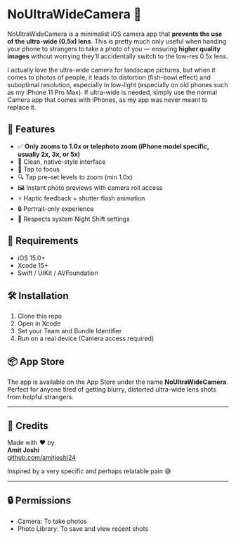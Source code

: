 # NoUltraWideCamera 📸

NoUltraWideCamera is a minimalist iOS camera app that **prevents the use of the ultra-wide (0.5x) lens**. This is pretty much only useful when handing your phone to strangers to take a photo of you — ensuring **higher quality images** without worrying they'll accidentally switch to the low-res 0.5x lens. 

I actually love the ultra-wide camera for landscape pictures, but when it comes to photos of people, it leads to distortion (fish-bowl effect) and suboptimal resolution, especially in low-light (especially on old phones such as my iPhone 11 Pro Max). If ultra-wide is needed, simply use the normal Camera app that comes with iPhones, as my app was never meant to replace it.

## 🚀 Features

- ✅ **Only zooms to 1.0x or telephoto zoom (iPhone model specific, usually 2x, 3x, or 5x)**
- 📸 Clean, native-style interface
- 🤳 Tap to focus
- 🔍 Tap pre-set levels to zoom (min 1.0x)
- 🖼 Instant photo previews with camera roll access
- ⚡️ Haptic feedback + shutter flash animation
- 🔒 Portrait-only experience
- 🌙 Respects system Night Shift settings

## 🔧 Requirements

- iOS 15.0+
- Xcode 15+
- Swift / UIKit / AVFoundation

## 🛠 Installation

1. Clone this repo
2. Open in Xcode
3. Set your Team and Bundle Identifier
4. Run on a real device (Camera access required)

## 📦 App Store

The app is available on the App Store under the name **NoUltraWideCamera**.  
Perfect for anyone tired of getting blurry, distorted ultra-wide lens shots from helpful strangers.

---

## 🙌 Credits

Made with ❤️ by  
**Amit Joshi**  
[github.com/amitjoshi24](https://github.com/amitjoshi24)  

Inspired by a very specific and perhaps relatable pain 😅


---

## 🔒 Permissions

- Camera: To take photos  
- Photo Library: To save and view recent shots

